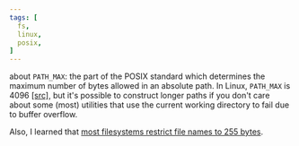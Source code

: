 ```yaml
---
tags: [
  fs,
  linux,
  posix,
]
---
```

about `PATH_MAX`: the part of the POSIX standard which determines the maximum number of bytes allowed in an absolute path.  In Linux, `PATH_MAX` is 4096 [[src]](https://stackoverflow.com/a/9449307/6571327), but it's possible to construct longer paths if you don't care about some (most) utilities that use the current working directory to fail due to buffer overflow.

Also, I learned that [most filesystems restrict file names to 255 bytes](https://en.wikipedia.org/wiki/Comparison_of_file_systems#Limits).

